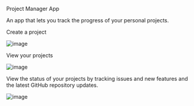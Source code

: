 Project Manager App 


An app that lets you track the progress of your personal projects.

Create a project 

![image](https://user-images.githubusercontent.com/60932129/143014446-496fc93f-2efb-42a0-acf1-e91da8cd6200.png)

View your projects

![image](https://user-images.githubusercontent.com/60932129/143014601-8ed2fdcc-ccb6-4fdb-9bc8-9241d7cf8640.png)

View the status of your projects by tracking issues and new features and the latest GitHub repository updates.

![image](https://user-images.githubusercontent.com/60932129/143014716-6173686c-7343-4324-b7a4-0e2bb69341e4.png)




